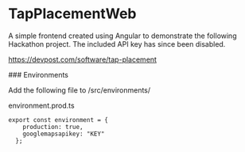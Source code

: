 # TapPlacementWeb

A simple frontend created using Angular to demonstrate the following Hackathon project. The included API key has since been disabled. 

https://devpost.com/software/tap-placement

### Environments

Add the following file to /src/environments/

environment.prod.ts

```
export const environment = {
    production: true,
    googlemapsapikey: "KEY"
  };
```